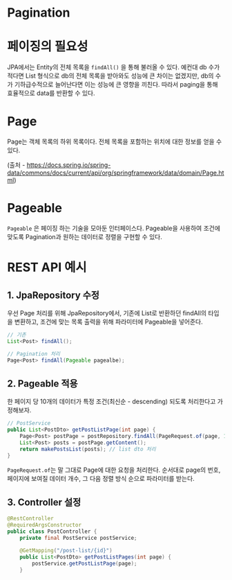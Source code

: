 # Pagination

# 페이징의 필요성
JPA에서는 Entity의 전체 목록을 `findAll()` 을 통해 불러올 수 있다. 예컨대 db 수가 적다면 List 형식으로 db의 전체 목록을 받아와도 성능에 큰 차이는 없겠지만, db의 수가 기하급수적으로 늘어난다면 이는 성능에 큰 영향을 끼친다. 따라서 paging을 통해 효율적으로 data를 반환할 수 있다.
# Page
Page는 객체 목록의 하위 목록이다. 전체 목록을 포함하는 위치에 대한 정보를 얻을 수 있다. 

(출처 - https://docs.spring.io/spring-data/commons/docs/current/api/org/springframework/data/domain/Page.html) 

# Pageable
`Pageable` 은 페이징 하는 기술을 모아둔 인터페이스다. Pageable을 사용하여 조건에 맞도록 Pagination과 원하는 데이터로 정렬을 구현할 수 있다. 

# REST API 예시 

## 1. JpaRepository 수정 
우선 Page 처리를 위해 JpaRepository에서, 기존에 List로 반환하던 findAll의 타입을 변환하고, 조건에 맞는 목록 출력을 위해 파라미터에 Pageable을 넣어준다.
``` java
// 기존 
List<Post> findAll();

// Pagination 처리
Page<Post> findAll(Pageable pagealbe);
```
## 2. Pageable 적용 
한 페이지 당 10개의 데이터가 특정 조건(최신순 - descending) 되도록 처리한다고 가정해보자.
``` java
// PostService
public List<PostDto> getPostListPage(int page) {
    Page<Post> postPage = postRepository.findAll(PageRequest.of(page, 10, Sort.by("id").descending()));
    List<Post> posts = postPage.getContent();
    return makePostsList(posts); // list dto 처리
}
```
`PageRequest.of`는 말 그대로 Page에 대한 요청을 처리한다. 순서대로 page의 번호, 페이지에 보여질 데이터 개수, 그 다음 정렬 방식 순으로 파라미터를 받는다. 

## 3. Controller 설정
``` java
@RestController
@RequiredArgsConstructor
public class PostController {
    private final PostService postService;

    @GetMapping("/post-list/{id}") 
    public List<PostDto> getPostListPages(int page) {
        postService.getPostListPage(page);
    }

```